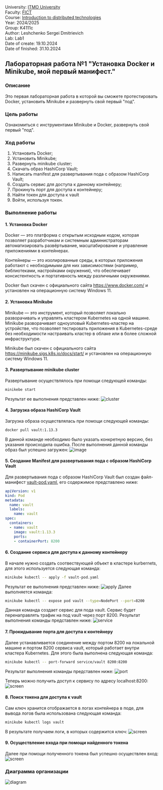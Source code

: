 University: [ITMO University](https://itmo.ru/ru/) \
Faculty: [FICT](https://fict.itmo.ru) \
Course: [Introduction to distributed technologies](https://github.com/itmo-ict-faculty/introduction-to-distributed-technologies) \
Year: 2024/2025 \
Group: K4111c \
Author: Leshchenko Sergei Dmitrievich \
Lab: Lab1 \
Date of create: 19.10.2024 \
Date of finished: 31.10.2024

## Лабораторная работа №1 "Установка Docker и Minikube, мой первый манифест."

### Описание
Это первая лабораторная работа в которой вы сможете протестировать Docker, установить Minikube и развернуть свой первый "под".

### Цель работы
Ознакомиться с инструментами Minikube и Docker, развернуть свой первый "под".

### Ход работы
1) Установить Docker;
2) Установить Minikube;
3) Развернуть minikube cluster;
4) Скачать образ HashiCorp Vault;
5) Написать manifest для развертывания пода с образом HashiCorp Vault;
6) Создать сервис для доступа к данному контейнеру;
7) Прокинуть порт для доступа к контейнеру;
8) Найти токен для доступа к vault
9) Войти, используя токен.

### Выполнение работы
#### 1. Установка Docker
Docker — это платформа с открытым исходным кодом, которая позволяет разработчикам и системным администраторам автоматизировать развёртывание, масштабирование и управление приложениями в контейнерах.

Контейнеры — это изолированные среды, в которых приложения работают с необходимыми для них зависимостями (например, библиотеками, настройками окружения), что обеспечивает консистентность и портативность между различными окружениями.

Docker был скачен с официального сайта https://www.docker.com/ и установлен на операционную систему Windows 11.

#### 2. Установка Minikube
Minikube — это инструмент, который позволяет локально разворачивать и управлять кластером Kubernetes на одной машине. Minikube разворачивает одноузловый Kubernetes-кластер на устройстве, что позволяет тестировать приложения в Kubernetes-среде без необходимости настраивать кластер в облаке или в более сложной инфраструктуре.

Minikube был скачен с официального сайта https://minikube.sigs.k8s.io/docs/start/ и установлен на операционную систему Windows 11.

#### 3. Развертывание minikube cluster
Развертывание осуществлялось при помощи следующей команды:
```bash
minikebe start
```
Результат ее выполнения представлен ниже:
![cluster](./images/start.png)

#### 4. Загрузка образа HashiCorp Vault
Загрузка образа осуществлялась при помощи следующей команды:
```bash
docker pull vault:1.13.3
```
В данной команде необходимо было указать конкретную версию, без указания происходила ошибка. После выполнения данной команды образ был успешно загружен:
![image](./images/getpods.png)

#### 5. Создание Manifest для развертывания пода с образом HashiCorp Vault
Для развертывания пода с образом HashiCorp Vault был создан файл-манифест [vault-pod.yaml](vault-pod.yaml), его содержимое представлено ниже:
```yaml
apiVersion: v1
kind: Pod
metadata:
  name: vault
  labels:
    name: vault
spec:
  containers:
  - name: vault
    image: vault:1.13.3
    ports:
    - containerPort: 8200
```
#### 6. Создание сервиса для доступа к данному контейнеру
В начале нужно создать соотвествующей объект в кластере kurbernets, для этого используется следующая команда:
```bash
minikube kubectl -- apply -f vault-pod.yaml
```
Результат ее выполнения представлен ниже:
![apply](./images/apply.png)
Далее выполняется команда:
```bash
minikube kubectl -- expose pod vault --type=NodePort --port=8200
```
Данная команда создает сервис для пода vault. Сервис будет перенаправлять трафик на под vault через порт 8200. Результат выполнения команды представлен ниже:
![service](./images/expose.png)

#### 7. Прокидывание порта для доступа к контейнеру
Далее устанавливается соединение между портом 8200 на локальной машине и портом 8200 сервиса vault, который работает внутри кластера Kubernetes. Для этого была выполнена следующая команда:
```bash
minikube kubectl -- port-forward service/vault 8200:8200
```
Результат выполнения команды представлен ниже:
![port](./images/portforward.png)

Теперь можно получить доступ к сервису по адресу localhost:8200:
![screen](./images/screen1.png)

#### 8. Поиск токена для доступа к vault
Сам ключ хранится отображается в логах контейнера в поде, для вывода логов была использована следующая команда:
```bash
minikube kubectl logs vault
```
В результате получаем логи, в которых содержится ключ:
![screen](./images/screen2.png)

#### 9. Осуществление входа при помощи найденного токена
Далее при помощи полученного токена был успешно осуществлен вход:
![screen](./images/screen3.png)

### Диаграмма организации
![diagram](./images/laba1.png)